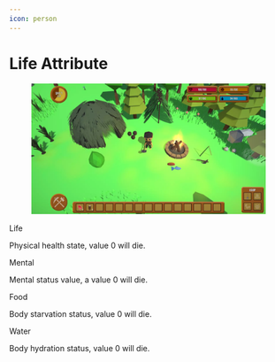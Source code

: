 ```yaml
---
icon: person
---
```


# Life Attribute

<figure><img src="../.gitbook/assets/Biological.webp" alt=""><figcaption></figcaption></figure>

Life

Physical health state, value 0 will die.

Mental

Mental status value, a value 0 will die.

Food

Body starvation status, value 0 will die.

Water

Body hydration status, value 0 will die.
